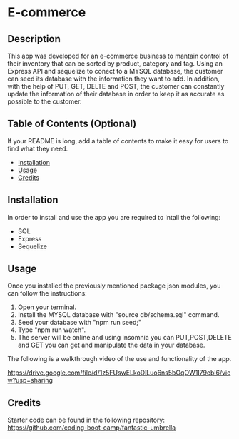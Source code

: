# E-commerce

## Description

This app was developed for an e-commerce business to mantain control of their inventory that can be sorted by product, category and tag. Using an Express API and sequelize to conect to a MYSQL database, the customer can seed its database with the information they want to add. In addition, with the help of PUT, GET, DELTE and POST, the customer can constantly update the information of their database in order to keep it as accurate as possible to the customer.

## Table of Contents (Optional)

If your README is long, add a table of contents to make it easy for users to find what they need.

- [Installation](#installation)
- [Usage](#usage)
- [Credits](#credits)

## Installation

In order to install and use the app you are required to intall the following:
- SQL
- Express
- Sequelize
## Usage

Once you installed the previously mentioned package json modules, you can follow the instructions:
1. Open your terminal.
2. Install the MYSQL database with "source db/schema.sql" command.
3. Seed your database with "npm run seed;"
4. Type "npm run watch".
5. The server will be online and using insomnia you can PUT,POST,DELETE and GET you can get and manipulate the data in your database.

The following is a walkthrough video of the use and functionality of the app.

https://drive.google.com/file/d/1z5FUswELkoDlLuo6ns5bOqOW1I79ebl6/view?usp=sharing

## Credits
Starter code can be found in the following repository: 
https://github.com/coding-boot-camp/fantastic-umbrella
